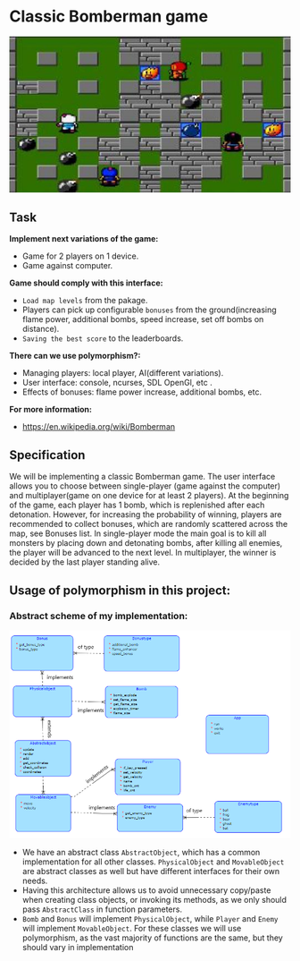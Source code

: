 # Classic Bomberman game
![This is an image](/src/assets/README_assets/readme_bomber.png)
## Task
**Implement next variations of the game:**
* Game for 2 players on 1 device.
* Game against computer.

**Game should comply with this interface:**
- `Load map levels` from the pakage.
- Players can pick up configurable `bonuses` from the ground(increasing flame power, additional bombs, speed increase, set off bombs on distance).
- `Saving the best score` to the leaderboards.

**There can we use polymorphism?:**
* Managing players: local player, AI(different variations).
* User interface: console, ncurses, SDL OpenGl, etc .
* Effects of bonuses: flame power increase, additional bombs, etc.

**For more information:**
* https://en.wikipedia.org/wiki/Bomberman

## Specification
We will be implementing a classic Bomberman game. The user interface allows you to choose between single-player (game against the computer) and multiplayer(game on one device for at least 2 players). At the beginning of the game, each player has 1 bomb, which is replenished after each detonation. However, for increasing the probability of winning, players are recommended to collect bonuses, which are randomly scattered across the map, see Bonuses list. In single-player mode the main goal is to kill all monsters by placing down and detonating bombs, after killing all enemies, the player will be advanced to the next level. In multiplayer, the winner is decided by the last player standing alive.


## **Usage of polymorphism in this project**:
### **Abstract scheme of my implementation:**
![This is an image](/src/assets/README_assets/readme_scheme.png)

- We have an abstract class `AbstractObject`, which has a common implementation for all other classes. `PhysicalObject` and `MovableObject` are abstract classes as well but have different interfaces for their own needs.
- Having this architecture allows us to avoid unnecessary copy/paste when creating class objects, or invoking its methods, as we only should pass `AbstractClass` in function parameters.
- `Bomb` and `Bonus` will implement `PhysicalObject`, while `Player` and `Enemy` will implement `MovableObject`. For these classes we will use polymorphism, as the vast majority of functions are the same, but they should vary in implementation


